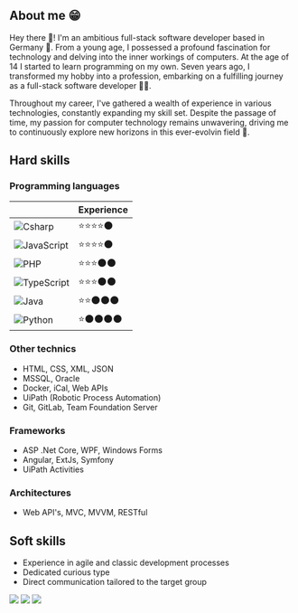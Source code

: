 ## About me 😁
Hey there 🙌! I'm an ambitious full-stack software developer based in Germany 🍺.
From a young age, I possessed a profound fascination for technology and delving into the inner workings of computers.
At the age of 14 I started to learn programming on my own. 
Seven years ago, I transformed my hobby into a profession, embarking on a fulfilling journey as a full-stack software developer 🧑‍💻.

Throughout my career, I've gathered a wealth of experience in various technologies, constantly expanding my skill set.
Despite the passage of time, my passion for computer technology remains unwavering, driving me to continuously explore new horizons in this ever-evolvin field 💪.

## Hard skills

### Programming languages
|                |Experience                      |
|----------------|--------------------------------|
|![Csharp](https://img.shields.io/badge/-C%23-bd93f9?style=flat&logo=csharp&color=rgb(92,107,192))             |⭐⭐⭐⭐🌑                   |
|![JavaScript](https://img.shields.io/badge/-JavaScript-bd93f9?style=flat&logo=javascript&color=rgb(228,161,38))      |⭐⭐⭐⭐🌑                   |
|![PHP](https://img.shields.io/badge/-PHP-bd93f9?style=flat&logo=PHP&color=rgb(147,170,238))             |⭐⭐⭐🌑🌑                   |
|![TypeScript](https://img.shields.io/badge/-TypeScript-bd93f9?style=flat&logo=typescript&color=white)      |⭐⭐⭐🌑🌑                   |
|![Java](https://img.shields.io/badge/java-bd93f9?style=flat&logo=Java&logoColor=FFA518)            |⭐⭐🌑🌑🌑                   |
|![Python](https://img.shields.io/badge/-Python-bd93f9?style=flat&logo=python&color=rgb(255,214,55))          |⭐🌑🌑🌑🌑                   |

### Other technics
* HTML, CSS, XML, JSON
* MSSQL, Oracle
* Docker, iCal, Web APIs
* UiPath (Robotic Process Automation)
* Git, GitLab, Team Foundation Server

### Frameworks
* ASP .Net Core, WPF, Windows Forms
* Angular, ExtJs, Symfony
* UiPath Activities

### Architectures
* Web API's, MVC, MVVM, RESTful

## Soft skills
* Experience in agile and classic development processes
* Dedicated curious type
* Direct communication tailored to the target group

![](http://github-profile-summary-cards.vercel.app/api/cards/profile-details?username=R0binSmit&theme=city_lights)
![](http://github-profile-summary-cards.vercel.app/api/cards/stats?username=R0binSmit&theme=city_lights)
![](http://github-profile-summary-cards.vercel.app/api/cards/repos-per-language?username=R0binSmit&theme=city_lights)

